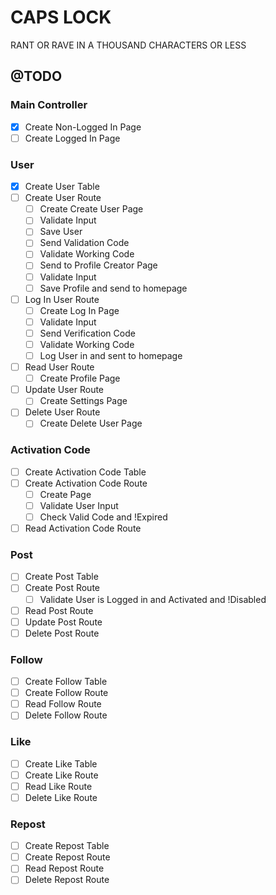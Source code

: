 # CAPS LOCK

RANT OR RAVE IN A THOUSAND CHARACTERS OR LESS

## @TODO

### Main Controller

- [X] Create Non-Logged In Page
- [ ] Create Logged In Page

### User

- [X] Create User Table
- [ ] Create User Route
  - [ ] Create Create User Page
  - [ ] Validate Input
  - [ ] Save User
  - [ ] Send Validation Code
  - [ ] Validate Working Code
  - [ ] Send to Profile Creator Page
  - [ ] Validate Input
  - [ ] Save Profile and send to homepage
- [ ] Log In User Route
  - [ ] Create Log In Page
  - [ ] Validate Input
  - [ ] Send Verification Code
  - [ ] Validate Working Code
  - [ ] Log User in and sent to homepage
- [ ] Read User Route
  - [ ] Create Profile Page
- [ ] Update User Route
  - [ ] Create Settings Page
- [ ] Delete User Route
  - [ ] Create Delete User Page

### Activation Code

- [ ] Create Activation Code Table
- [ ] Create Activation Code Route
  - [ ] Create Page
  - [ ] Validate User Input
  - [ ] Check Valid Code and !Expired
- [ ] Read Activation Code Route

### Post

- [ ] Create Post Table
- [ ] Create Post Route
  - [ ] Validate User is Logged in and Activated and !Disabled
- [ ] Read Post Route
- [ ] Update Post Route
- [ ] Delete Post Route

### Follow

- [ ] Create Follow Table
- [ ] Create Follow Route
- [ ] Read Follow Route
- [ ] Delete Follow Route

### Like

- [ ] Create Like Table
- [ ] Create Like Route
- [ ] Read Like Route
- [ ] Delete Like Route

### Repost

- [ ] Create Repost Table
- [ ] Create Repost Route
- [ ] Read Repost Route
- [ ] Delete Repost Route